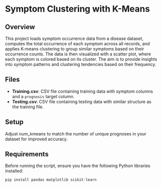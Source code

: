 # Symptom Clustering with K-Means

## Overview

This project loads symptom occurrence data from a disease dataset, computes the total occurrence of each symptom across all records, and applies K-means clustering to group similar symptoms based on their occurrence counts. The data is then visualized with a scatter plot, where each symptom is colored based on its cluster. The aim is to provide insights into symptom patterns and clustering tendencies based on their frequency.

## Files

- **Training.csv**: CSV file containing training data with symptom columns and a `prognosis` target column.
- **Testing.csv**: CSV file containing testing data with similar structure as the training file.

## Setup
Adjust num_kmeans to match the number of unique prognoses in your dataset for improved accuracy.

## Requirements

Before running the script, ensure you have the following Python libraries installed:

```bash
pip install pandas matplotlib scikit-learn
